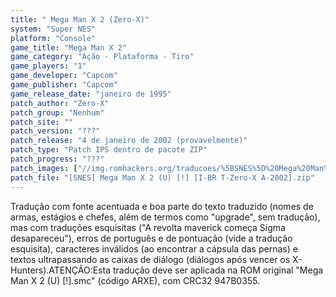 ```yaml
---
title: " Mega Man X 2 (Zero-X)"
system: "Super NES"
platform: "Console"
game_title: "Mega Man X 2"
game_category: "Ação - Plataforma - Tiro"
game_players: "1"
game_developer: "Capcom"
game_publisher: "Capcom"
game_release_date: "janeiro de 1995"
patch_author: "Zero-X"
patch_group: "Nenhum"
patch_site: ""
patch_version: "???"
patch_release: "4 de janeiro de 2002 (provavelmente)"
patch_type: "Patch IPS dentro de pacote ZIP"
patch_progress: "???"
patch_images: ["//img.romhackers.org/traducoes/%5BSNES%5D%20Mega%20Man%20X%202%20-%201.png","//img.romhackers.org/traducoes/%5BSNES%5D%20Mega%20Man%20X%202%20-%20Zero-X%20-%202.png","//img.romhackers.org/traducoes/%5BSNES%5D%20Mega%20Man%20X%202%20-%20Zero-X%20-%203.png"]
patch_file: "[SNES] Mega Man X 2 (U) [!] [I-BR T-Zero-X A-2002].zip"
---
```

Tradução com fonte acentuada e boa parte do texto traduzido (nomes de armas, estágios e chefes, além de termos como "upgrade", sem tradução), mas com traduções esquisitas ("A revolta maverick começa Sigma desapareceu"), erros de português e de pontuação (vide a tradução esquisita), caracteres inválidos (ao encontrar a cápsula das pernas) e textos ultrapassando as caixas de diálogo (diálogos após vencer os X-Hunters).ATENÇÃO:Esta tradução deve ser aplicada na ROM original "Mega Man X 2 (U) [!].smc" (código ARXE), com CRC32 947B0355.